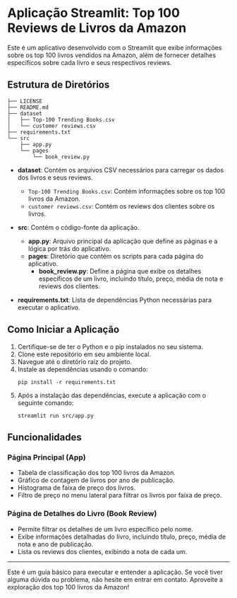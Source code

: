 # Aplicação Streamlit: Top 100 Reviews de Livros da Amazon

Este é um aplicativo desenvolvido com o Streamlit que exibe informações sobre os top 100 livros vendidos na Amazon, além de fornecer detalhes específicos sobre cada livro e seus respectivos reviews.

## Estrutura de Diretórios

```
├── LICENSE
├── README.md
├── dataset
│   ├── Top-100 Trending Books.csv
│   └── customer reviews.csv
├── requirements.txt
└── src
    ├── app.py
    └── pages
        └── book_review.py
```

- **dataset**: Contém os arquivos CSV necessários para carregar os dados dos livros e seus reviews.
    - `Top-100 Trending Books.csv`: Contém informações sobre os top 100 livros da Amazon.
    - `customer reviews.csv`: Contém os reviews dos clientes sobre os livros.

- **src**: Contém o código-fonte da aplicação.
    - **app.py**: Arquivo principal da aplicação que define as páginas e a lógica por trás do aplicativo.
    - **pages**: Diretório que contém os scripts para cada página do aplicativo.
        - **book_review.py**: Define a página que exibe os detalhes específicos de um livro, incluindo título, preço, média de nota e reviews dos clientes.

- **requirements.txt**: Lista de dependências Python necessárias para executar o aplicativo.

## Como Iniciar a Aplicação

1. Certifique-se de ter o Python e o pip instalados no seu sistema.
2. Clone este repositório em seu ambiente local.
3. Navegue até o diretório raiz do projeto.
4. Instale as dependências usando o comando:
    ```
    pip install -r requirements.txt
    ```
5. Após a instalação das dependências, execute a aplicação com o seguinte comando:
    ```
    streamlit run src/app.py
    ```

## Funcionalidades

### Página Principal (App)

- Tabela de classificação dos top 100 livros da Amazon.
- Gráfico de contagem de livros por ano de publicação.
- Histograma de faixa de preço dos livros.
- Filtro de preço no menu lateral para filtrar os livros por faixa de preço.

### Página de Detalhes do Livro (Book Review)

- Permite filtrar os detalhes de um livro específico pelo nome.
- Exibe informações detalhadas do livro, incluindo título, preço, média de nota e ano de publicação.
- Lista os reviews dos clientes, exibindo a nota de cada um.

---

Este é um guia básico para executar e entender a aplicação. Se você tiver alguma dúvida ou problema, não hesite em entrar em contato. Aproveite a exploração dos top 100 livros da Amazon!
